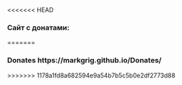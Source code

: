 <<<<<<< HEAD
<h3> Сайт с донатами: </h3>
=======
<h3> Donates  https://markgrig.github.io/Donates/</h3> 
>>>>>>> 1178a1fd8a682594e9a54b7b5c5b0e2df2773d88

